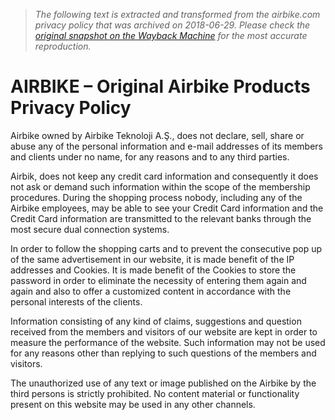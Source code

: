 > *The following text is extracted and transformed from the airbike.com privacy policy that was archived on 2018-06-29. Please check the [original snapshot on the Wayback Machine](https://web.archive.org/web/20180629213835id_/http%3A//www.airbike.com/privacy-policy) for the most accurate reproduction.*

# AIRBIKE – Original Airbike Products Privacy Policy

Airbike owned by Airbike Teknoloji A.Ş., does not declare, sell, share or abuse any of the personal information and e-mail addresses of its members and clients under no name, for any reasons and to any third parties.

Airbik, does not keep any credit card information and consequently it does not ask or demand such information within the scope of the membership procedures. During the shopping process nobody, including any of the Airbike employees, may be able to see your Credit Card information and the Credit Card information are transmitted to the relevant banks through the most secure dual connection systems.

In order to follow the shopping carts and to prevent the consecutive pop up of the same advertisement in our website, it is made benefit of the IP addresses and Cookies. It is made benefit of the Cookies to store the password in order to eliminate the necessity of entering them again and again and also to offer a customized content in accordance with the personal interests of the clients.

Information consisting of any kind of claims, suggestions and question received from the members and visitors of our website are kept in order to measure the performance of the website. Such information may not be used for any reasons other than replying to such questions of the members and visitors.

The unauthorized use of any text or image published on the Airbike by the third persons is strictly prohibited. No content material or functionality present on this website may be used in any other channels.

  

